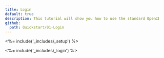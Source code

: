 ```yaml
---
title: Login
default: true
description: This tutorial will show you how to use the standard OpenID Connect middleware to add authentication to your web app.
github:
  path: Quickstart/01-Login
---
```

<%= include('_includes/_setup') %>

<%= include('_includes/_login') %>
